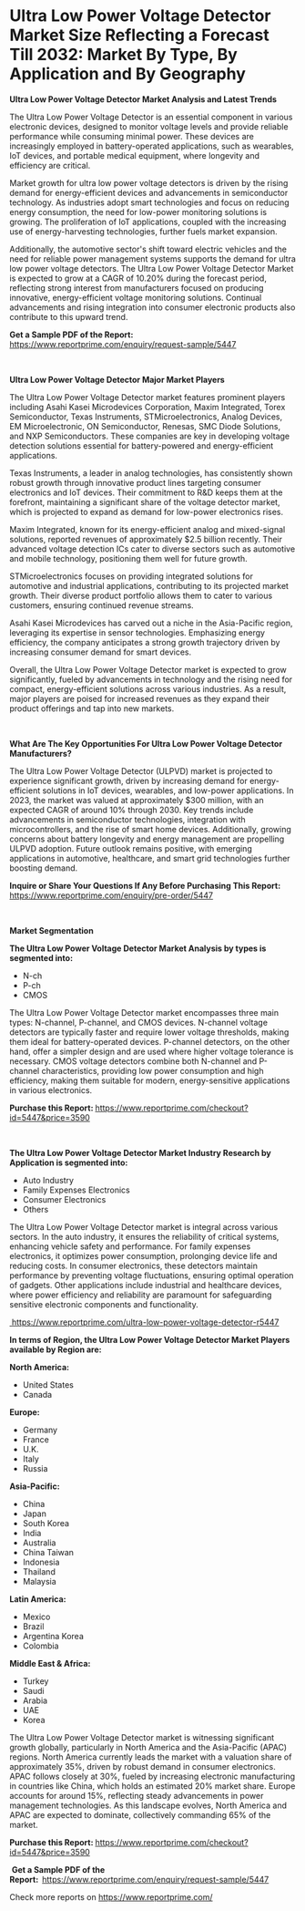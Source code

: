 <p><h1>Ultra Low Power Voltage Detector Market Size Reflecting a Forecast Till 2032: Market By Type, By Application and By Geography</h1></p><p><strong>Ultra Low Power Voltage Detector Market Analysis and Latest Trends</strong></p>
<p><p>The Ultra Low Power Voltage Detector is an essential component in various electronic devices, designed to monitor voltage levels and provide reliable performance while consuming minimal power. These devices are increasingly employed in battery-operated applications, such as wearables, IoT devices, and portable medical equipment, where longevity and efficiency are critical. </p><p>Market growth for ultra low power voltage detectors is driven by the rising demand for energy-efficient devices and advancements in semiconductor technology. As industries adopt smart technologies and focus on reducing energy consumption, the need for low-power monitoring solutions is growing. The proliferation of IoT applications, coupled with the increasing use of energy-harvesting technologies, further fuels market expansion.</p><p>Additionally, the automotive sector's shift toward electric vehicles and the need for reliable power management systems supports the demand for ultra low power voltage detectors. The Ultra Low Power Voltage Detector Market is expected to grow at a CAGR of 10.20% during the forecast period, reflecting strong interest from manufacturers focused on producing innovative, energy-efficient voltage monitoring solutions. Continual advancements and rising integration into consumer electronic products also contribute to this upward trend.</p></p>
<p><strong>Get a Sample PDF of the Report:&nbsp;</strong> <a href="https://www.reportprime.com/enquiry/request-sample/5447?utm_campaign=3201&utm_medium=2&utm_source=Github&utm_content=ia&utm_term=19032025&utm_id=ultra-low-power-voltage-detector">https://www.reportprime.com/enquiry/request-sample/5447</a></p>
<p>&nbsp;</p>
<p><strong>Ultra Low Power Voltage Detector Major Market Players</strong></p>
<p><p>The Ultra Low Power Voltage Detector market features prominent players including Asahi Kasei Microdevices Corporation, Maxim Integrated, Torex Semiconductor, Texas Instruments, STMicroelectronics, Analog Devices, EM Microelectronic, ON Semiconductor, Renesas, SMC Diode Solutions, and NXP Semiconductors. These companies are key in developing voltage detection solutions essential for battery-powered and energy-efficient applications.</p><p>Texas Instruments, a leader in analog technologies, has consistently shown robust growth through innovative product lines targeting consumer electronics and IoT devices. Their commitment to R&D keeps them at the forefront, maintaining a significant share of the voltage detector market, which is projected to expand as demand for low-power electronics rises.</p><p>Maxim Integrated, known for its energy-efficient analog and mixed-signal solutions, reported revenues of approximately $2.5 billion recently. Their advanced voltage detection ICs cater to diverse sectors such as automotive and mobile technology, positioning them well for future growth.</p><p>STMicroelectronics focuses on providing integrated solutions for automotive and industrial applications, contributing to its projected market growth. Their diverse product portfolio allows them to cater to various customers, ensuring continued revenue streams.</p><p>Asahi Kasei Microdevices has carved out a niche in the Asia-Pacific region, leveraging its expertise in sensor technologies. Emphasizing energy efficiency, the company anticipates a strong growth trajectory driven by increasing consumer demand for smart devices.</p><p>Overall, the Ultra Low Power Voltage Detector market is expected to grow significantly, fueled by advancements in technology and the rising need for compact, energy-efficient solutions across various industries. As a result, major players are poised for increased revenues as they expand their product offerings and tap into new markets.</p></p>
<p>&nbsp;</p>
<p><strong>What Are The Key Opportunities For Ultra Low Power Voltage Detector Manufacturers?</strong></p>
<p><p>The Ultra Low Power Voltage Detector (ULPVD) market is projected to experience significant growth, driven by increasing demand for energy-efficient solutions in IoT devices, wearables, and low-power applications. In 2023, the market was valued at approximately $300 million, with an expected CAGR of around 10% through 2030. Key trends include advancements in semiconductor technologies, integration with microcontrollers, and the rise of smart home devices. Additionally, growing concerns about battery longevity and energy management are propelling ULPVD adoption. Future outlook remains positive, with emerging applications in automotive, healthcare, and smart grid technologies further boosting demand.</p></p>
<p><strong>Inquire or Share Your Questions If Any Before Purchasing This Report:</strong> <a href="https://www.reportprime.com/enquiry/pre-order/5447?utm_campaign=3201&utm_medium=2&utm_source=Github&utm_content=ia&utm_term=19032025&utm_id=ultra-low-power-voltage-detector">https://www.reportprime.com/enquiry/pre-order/5447</a></p>
<p>&nbsp;</p>
<p><strong>Market Segmentation</strong></p>
<p><strong>The Ultra Low Power Voltage Detector Market Analysis by types is segmented into:</strong></p>
<p><ul><li>N-ch</li><li>P-ch</li><li>CMOS</li></ul></p>
<p><p>The Ultra Low Power Voltage Detector market encompasses three main types: N-channel, P-channel, and CMOS devices. N-channel voltage detectors are typically faster and require lower voltage thresholds, making them ideal for battery-operated devices. P-channel detectors, on the other hand, offer a simpler design and are used where higher voltage tolerance is necessary. CMOS voltage detectors combine both N-channel and P-channel characteristics, providing low power consumption and high efficiency, making them suitable for modern, energy-sensitive applications in various electronics.</p></p>
<p><strong>Purchase this Report:&nbsp;</strong><a href="https://www.reportprime.com/checkout?id=5447&price=3590&utm_campaign=3201&utm_medium=2&utm_source=Github&utm_content=ia&utm_term=19032025&utm_id=ultra-low-power-voltage-detector">https://www.reportprime.com/checkout?id=5447&price=3590</a></p>
<p>&nbsp;</p>
<p><strong>The Ultra Low Power Voltage Detector Market Industry Research by Application is segmented into:</strong></p>
<p><ul><li>Auto Industry</li><li>Family Expenses Electronics</li><li>Consumer Electronics</li><li>Others</li></ul></p>
<p><p>The Ultra Low Power Voltage Detector market is integral across various sectors. In the auto industry, it ensures the reliability of critical systems, enhancing vehicle safety and performance. For family expenses electronics, it optimizes power consumption, prolonging device life and reducing costs. In consumer electronics, these detectors maintain performance by preventing voltage fluctuations, ensuring optimal operation of gadgets. Other applications include industrial and healthcare devices, where power efficiency and reliability are paramount for safeguarding sensitive electronic components and functionality.</p></p>
<p><a href="https://www.reportprime.com/ultra-low-power-voltage-detector-r5447?utm_campaign=3201&utm_medium=2&utm_source=Github&utm_content=ia&utm_term=19032025&utm_id=ultra-low-power-voltage-detector">&nbsp;https://www.reportprime.com/ultra-low-power-voltage-detector-r5447</a></p>
<p><strong>In terms of Region, the Ultra Low Power Voltage Detector Market Players available by Region are:</strong></p>
<p>
    <p> <strong> North America: </strong>
        <ul>
            <li>United States</li>
            <li>Canada</li>
        </ul>
        </p> 
    <p> <strong> Europe: </strong>
        <ul>
            <li>Germany</li>
            <li>France</li>
            <li>U.K.</li>
            <li>Italy</li>
            <li>Russia</li>
        </ul>
        </p> 
    <p> <strong> Asia-Pacific: </strong>
        <ul>
            <li>China</li>
            <li>Japan</li>
            <li>South Korea</li>
            <li>India</li>
            <li>Australia</li>
            <li>China Taiwan</li>
            <li>Indonesia</li>
            <li>Thailand</li>
            <li>Malaysia</li>
        </ul>
        </p> 
    <p> <strong> Latin America: </strong>
        <ul>
            <li>Mexico</li>
            <li>Brazil</li>
            <li>Argentina Korea</li>
            <li>Colombia</li>
        </ul>
        </p> 
    <p> <strong> Middle East & Africa: </strong>
        <ul>
            <li>Turkey</li>
            <li>Saudi</li>
            <li>Arabia</li>
            <li>UAE</li>
            <li>Korea</li>
        </ul>
    </p>
    </p>
<p><p>The Ultra Low Power Voltage Detector market is witnessing significant growth globally, particularly in North America and the Asia-Pacific (APAC) regions. North America currently leads the market with a valuation share of approximately 35%, driven by robust demand in consumer electronics. APAC follows closely at 30%, fueled by increasing electronic manufacturing in countries like China, which holds an estimated 20% market share. Europe accounts for around 15%, reflecting steady advancements in power management technologies. As this landscape evolves, North America and APAC are expected to dominate, collectively commanding 65% of the market.</p></p>
<p><strong>Purchase this Report: </strong><a href="https://www.reportprime.com/checkout?id=5447&price=3590&utm_campaign=3201&utm_medium=2&utm_source=Github&utm_content=ia&utm_term=19032025&utm_id=ultra-low-power-voltage-detector">https://www.reportprime.com/checkout?id=5447&price=3590</a></p>
<p>&nbsp;<strong>Get a Sample PDF of the Report:&nbsp;&nbsp;</strong><a href="https://www.reportprime.com/enquiry/request-sample/5447?utm_campaign=3201&utm_medium=2&utm_source=Github&utm_content=ia&utm_term=19032025&utm_id=ultra-low-power-voltage-detector">https://www.reportprime.com/enquiry/request-sample/5447</a></p>
<p><strong></strong></p>
<p>Check more reports on <a href="https://www.reportprime.com/?utm_campaign=3201&utm_medium=2&utm_source=Github&utm_content=ia&utm_term=19032025&utm_id=ultra-low-power-voltage-detector">https://www.reportprime.com/</a></p>